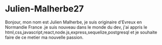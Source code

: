 # Julien-Malherbe27
Bonjour, mon nom est Julien Malherbe, je suis originaire d'Evreux en Normandie France .je suis nouveau dans le monde du dev, 
j'ai appris le html,css,javascript,react,node.js,express,sequelize,postgresql
et je souhaite faire de ce metier ma nouvelle passion.

